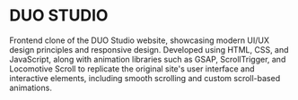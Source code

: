 # DUO STUDIO
 Frontend clone of the DUO Studio website, showcasing modern UI/UX design principles and responsive design. Developed using HTML, CSS, and JavaScript, along with animation libraries such as GSAP, ScrollTrigger, and Locomotive Scroll to replicate the original site's user interface and interactive elements, including smooth scrolling and custom scroll-based animations.
